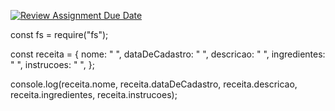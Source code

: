 [![Review Assignment Due Date](https://classroom.github.com/assets/deadline-readme-button-24ddc0f5d75046c5622901739e7c5dd533143b0c8e959d652212380cedb1ea36.svg)](https://classroom.github.com/a/UFN7TVW9)

const fs = require("fs");

const receita = {
    nome: " ",
    dataDeCadastro: " ",
    descricao: " ",
    ingredientes: " ",
    instrucoes: " ",
};

console.log(receita.nome, receita.dataDeCadastro, receita.descricao, receita.ingredientes, receita.instrucoes);
